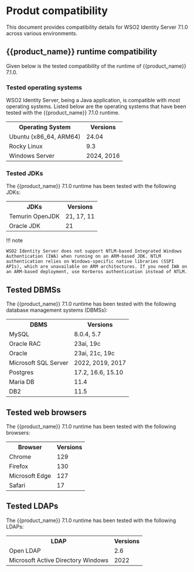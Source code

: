 # Produt compatibility

This document provides compatibility details for WSO2 Identity Server 7.1.0 across various environments.

## {{product_name}} runtime compatibility 

Given below is the tested compatibility of the runtime of {{product_name}} 7.1.0.

### Tested operating systems

WSO2 Identity Server, being a Java application, is compatible with most operating systems. Listed below are the operating systems that have been tested with the {{product_name}} 7.1.0 runtime.

<table>
	<th>Operating System</th>
	<th>Versions</th>
	<tr>
		<td>Ubuntu (x86_64, ARM64)</td>
		<td>24.04</td>
	</tr>
	<tr>
		<td>Rocky Linux</td>
		<td>9.3</td>
	</tr>
	<tr>
		<td>Windows Server</td>
		<td>2024, 2016</td>
	</tr>
</table>

### Tested JDKs

The {{product_name}} 7.1.0 runtime has been tested with the following JDKs:

<table>
	<th>JDKs</th>
	<th>Versions</th>
	<tr>
		<td>Temurin OpenJDK</td>
		<td>21, 17, 11</td>
	</tr>
	<tr>
		<td>Oracle JDK</td>
		<td>21</td>
	</tr>
</table>

!!! note

	WSO2 Identity Server does not support NTLM-based Integrated Windows Authentication (IWA) when running on an ARM-based JDK. NTLM authentication relies on Windows-specific native libraries (SSPI APIs), which are unavailable on ARM architectures. If you need IWA on an ARM-based deployment, use Kerberos authentication instead of NTLM.


## Tested DBMSs

The {{product_name}} 7.1.0 runtime has been tested with the following database management systems (DBMSs):

<table>
	<th>DBMS</th>
	<th>Versions</th>
	<tr>
		<td>MySQL</td>
		<td>8.0.4, 5.7</td>
	</tr>
	<tr>
		<td>Oracle RAC</td>
		<td>23ai, 19c</td>
	</tr>
	<tr>
		<td>Oracle</td>
		<td>23ai, 21c, 19c</td>
	</tr>
	<tr>
		<td>Microsoft SQL Server</td>
		<td>2022, 2019, 2017</td>
	</tr>
	<tr>
		<td>Postgres</td>
		<td>17.2, 16.6, 15.10</td>
	</tr>
	<tr>
		<td>Maria DB</td>
		<td>11.4</td>
	</tr>
	<tr>
		<td>DB2</td>
		<td>11.5</td>
	</tr>
</table>

## Tested web browsers

The {{product_name}} 7.1.0 runtime has been tested with the following browsers:

<table>
	<th>Browser</th>
	<th>Versions</th>
	<tr>
		<td>Chrome</td>
		<td>129</td>
	</tr>
	<tr>
		<td>Firefox</td>
		<td>130</td>
	</tr>
	<tr>
		<td>Microsoft Edge</td>
		<td>127</td>
	</tr>
	<tr>
		<td>Safari</td>
		<td>17</td>
	</tr>
</table>

## Tested LDAPs

The {{product_name}} 7.1.0 runtime has been tested with the following LDAPs:

<table>
	<th>LDAP</th>
	<th>Versions</th>
	<tr>
		<td>Open LDAP</td>
		<td>2.6</td>
	</tr>
	<tr>
		<td>Microsoft Active Directory Windows</td>
		<td>2022</td>
	</tr>
</table>
